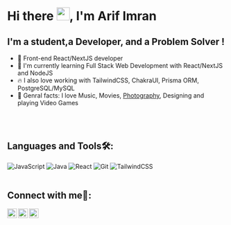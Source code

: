 
# Hi there <img src="https://media.giphy.com/media/hvRJCLFzcasrR4ia7z/giphy.gif" width="30px">, I'm Arif Imran 

## I'm a student,a Developer, and a Problem Solver !

- 🍟 Front-end React/NextJS developer
- 🌳 I'm currently learning Full Stack Web Development with React/NextJS and NodeJS
- 🔥 I also love working with TailwindCSS, ChakraUI, Prisma ORM, PostgreSQL/MySQL
- 🍗 Genral facts: I love Music, Movies, [Photography](https://www.instagram.com/arifimran_ai/), Designing and playing Video Games
<br/>


<br />

## Languages and Tools🛠:
<div>
  <img alt="JavaScript" src="https://img.shields.io/badge/javascript%20-%23323330.svg?&style=for-the-badge&logo=javascript&logoColor=%23F7DF1E"/>
  <img alt="Java" src="https://img.shields.io/badge/java-%23ED8B00.svg?&style=for-the-badge&logo=java&logoColor=white"/>
  <img alt="React" src="https://img.shields.io/badge/react%20-%2320232a.svg?&style=for-the-badge&logo=react&logoColor=%2361DAFB"/>
  <img alt="Git" src="https://img.shields.io/badge/git%20-%23F05033.svg?&style=for-the-badge&logo=git&logoColor=white"/>
  <img alt="TailwindCSS" src="https://img.shields.io/badge/tailwindcss%20-%2338B2AC.svg?&style=for-the-badge&logo=tailwind-css&logoColor=white"/>
</div>
<br />


## Connect with me📲:

<a href="https://twitter.com/aidevv_in" target="_blank" rel="noreferrer">
  <img align="left" alt="Arif Imran Twitter| Twitter" width="22px" src="https://raw.githubusercontent.com/peterthehan/peterthehan/master/assets/twitter.svg" />
</a>
<a href="https://www.linkedin.com/in/arifimran5/" target="_blank" rel="noreferrer">
  <img align="left" alt="Arif Imran LinkedIN" width="22px" src="https://raw.githubusercontent.com/peterthehan/peterthehan/master/assets/linkedin.svg" />
</a>
<a href="https://www.instagram.com/arifimran_ai/" target="_blank" rel="noreferrer">
  <img align="left" alt="Arif Imran Insta" width="22px" src="http://assets.stickpng.com/images/580b57fcd9996e24bc43c521.png" />
</a>

<br/>
<br/>
<br/>


